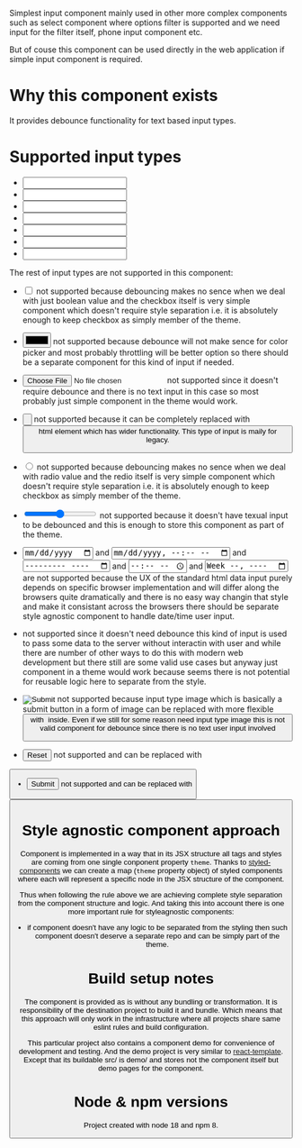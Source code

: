 Simplest input component mainly used in other more complex components such as
select component where options filter is supported and we need input for the
filter itself, phone input component etc.

But of couse this component can be used directly in the web application if
simple input component is required.

# Why this component exists
It provides debounce functionality for text based input types.

# Supported input types
- <input type="text">
- <input type="email">
- <input type="number">
- <input type="password">
- <input type="search">
- <input type="tel">
- <input type="url">

The rest of input types are not supported in this component:
- <input type="checkbox"> not supported because debouncing makes no sence
when we deal with just boolean value and the checkbox itself is very
simple component which doesn't require style separation i.e. it is
absolutely enough to keep checkbox as simply member of the theme.

- <input type="color"> not supported because debounce will not make sence
for color picker and most probably throttling will be better option so
there should be a separate component for this kind of input if needed.

- <input type="file"> not supported since it doesn't require debounce
and there is no text input in this case so most probably just simple
component in the theme would work.

- <input type="button"> not supported because it can be completely replaced
with <button> html element which has wider functionality.
This type of input is maily for legacy.

- <input type="radio"> not supported because debouncing makes no sence
when we deal with radio value and the redio itself is very simple component
which doesn't require style separation i.e. it is absolutely enough to
keep checkbox as simply member of the theme.

- <input type="range"> not supported because it doesn't have texual
input to be debounced and this is enough to store this component as part
of the theme.

- <input type="date"> and <input type="datetime-local"> and
<input type="month"> and <input type="time"> and <input type="week"> are
not supported because the UX of the standard html data input purely depends
on specific browser implementation and will differ along the browsers quite
dramatically and there is no easy way changin that style and make it
consistant across the browsers there should be separate style agnostic
component to handle date/time user input.

- <input type="hidden"> not supported since it doesn't need debounce
this kind of input is used to pass some data to the server without
interactin with user and while there are number of other ways to do
this with modern web development but there still are some valid use
cases but anyway just component in a theme would work because seems
there is not potential for reusable logic here to separate from
the style.

- <input type="image"> not supported because input type image which is
basically a submit button in a form of image can be replaced with more
flexible <button> with <img> inside. Even if we still for some reason
need input type image this is not valid component for debounce since
there is no text user input involved

- <input type="reset"> not supported and can be replaced with
<button type="reset">

- <input type="submit"> not supported and can be replaced with
<button type="submit">

# Style agnostic component approach
Component is implemented in a way that in its JSX structure all tags and styles
are coming from one single conponent property `theme`.
Thanks to [styled-components](https://styled-components.com/) we can
create a map (`theme` property object) of styled components where each will
represent a specific node in the JSX structure of the component.

Thus when following the rule above we are achieving complete style separation
from the component structure and logic. And taking this into account there is
one more important rule for styleagnostic components: 
- if component doesn't have any logic to be separated from the styling then
such component doesn't deserve a separate repo and can be simply part of the
theme.

# Build setup notes
The component is provided as is without any bundling or transformation.
It is responsibility of the destination project to build it and bundle.
Which means that this approach will only work in the infrastructure where
all projects share same eslint rules and build configuration.

This particular project also contains a component demo for convenience of
development and testing. And the demo project is very similar to 
[react-template](https://github.com/omatviiv/react-template#setup-notes).
Except that its buildable src/ is demo/ and stores not the component itself
but demo pages for the component.

# Node & npm versions
Project created with node 18 and npm 8.
